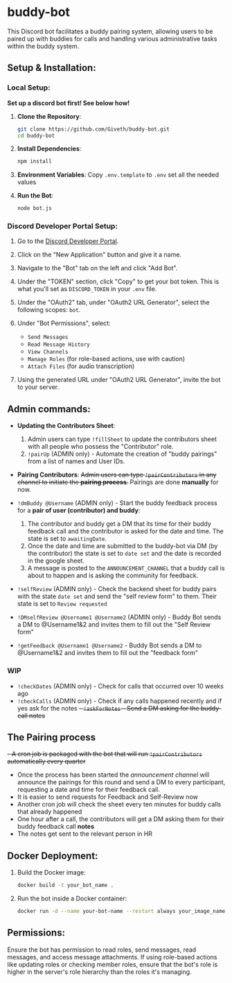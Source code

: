 # buddy-bot

This Discord bot facilitates a buddy pairing system, allowing users to be paired up with buddies for calls and handling various administrative tasks within the buddy system.

## Setup & Installation:

### Local Setup:

**Set up a discord bot first! See below how!**

1. **Clone the Repository**:

   ```bash
   git clone https://github.com/Giveth/buddy-bot.git
   cd buddy-bot
   ```

2. **Install Dependencies**:

   ```bash
   npm install
   ```

3. **Environment Variables**:
   Copy `.env.template` to `.env` set all the needed values

4. **Run the Bot**:
   ```bash
   node bot.js
   ```

### Discord Developer Portal Setup:

1. Go to the [Discord Developer Portal](https://discord.com/developers/applications).
2. Click on the "New Application" button and give it a name.
3. Navigate to the "Bot" tab on the left and click "Add Bot".
4. Under the "TOKEN" section, click "Copy" to get your bot token. This is what you'll set as `DISCORD_TOKEN` in your `.env` file.
5. Under the "OAuth2" tab, under "OAuth2 URL Generator", select the following scopes: `bot`.
6. Under "Bot Permissions", select:

   - `Send Messages`
   - `Read Message History`
   - `View Channels`
   - `Manage Roles` (for role-based actions, use with caution)
   - `Attach Files` (for audio transcription)

7. Using the generated URL under "OAuth2 URL Generator", invite the bot to your server.

## Admin commands:

- **Updating the Contributors Sheet**:

  1. Admin users can type `!fillSheet` to update the contributors sheet with all people who possess the "Contributor" role.
  2. `!pairUp` (ADMIN only) - Automate the creation of "buddy pairings" from a list of names and User IDs.

- **Pairing Contributors**:
  ~~Admin users can type `!pairContributors` in any channel to initiate the **pairing process**.~~
  Pairings are done **manually** for now.
- `!dmBuddy @Username` (ADMIN only) - Start the buddy feedback process for a **pair of user (contributor) and buddy**:
  1. The contributor and buddy get a DM that its time for their buddy feedback call and the contributor is asked for the date and time. The state is set to `awaitingDate`.
  1. Once the date and time are submitted to the buddy-bot via DM (by the contributor) the state is set to `date set` and the date is recorded in the google sheet.
  1. A message is posted to the `ANNOUNCEMENT_CHANNEL` that a buddy call is about to happen and is asking the community for feedback.
- `!selfReview` (ADMIN only) - Check the backend sheet for buddy pairs with the state `date set` and send the "self review form" to them. Their state is set to `Review requested`
- `!DMselfReview @Username1 @Username2` (ADMIN only) - Buddy Bot sends a DM to @Username1&2 and invites them to fill out the "Self Review form"

- `!getFeedback @Username1 @Username2` - Buddy Bot sends a DM to @Username1&2 and invites them to fill out the "feedback form"

### WIP

- `!checkDates` (ADMIN only) - Check for calls that occurred over 10 weeks ago
- `!checkCalls` (ADMIN only) - Check if any calls happened recently and if yes ask for the notes
  ~~- `!askForNotes` - Send a DM asking for the buddy-call notes~~

## The Pairing process

~~- A cron job is packaged with the bot that will run `!pairContributors` automatically every quarter~~

- Once the process has been started the _announcement channel_ will announce the pairings for this round and send a DM to every participant, requesting a date and time for their feedback call.
- It is easier to send requests for Feedback and Self-Review now
- Another cron job will check the sheet every ten minutes for buddy calls that already happened
- One hour after a call, the contributors will get a DM asking them for their buddy feedback call **notes**
- The notes get sent to the relevant person in HR

## Docker Deployment:

1. Build the Docker image:

   ```bash
   docker build -t your_bot_name .
   ```

2. Run the bot inside a Docker container:
   ```bash
   docker run -d --name your-bot-name --restart always your_image_name
   ```

## Permissions:

Ensure the bot has permission to read roles, send messages, read messages, and access message attachments. If using role-based actions like updating roles or checking member roles, ensure that the bot's role is higher in the server's role hierarchy than the roles it's managing.
